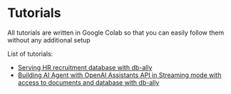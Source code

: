 # Tutorials

All tutorials are written in Google Colab so that you can easily follow them without any additional setup


List of tutorials:

* [Serving HR recruitment database with db-ally](https://colab.research.google.com/drive/1xUblkrUM3dtVJvQiug_IN_MTNX4bUX-4?usp=sharing)
* [Building AI Agent with OpenAI Assistants API in Streaming mode with access to documents and database with db-ally](https://colab.research.google.com/drive/1osc1qIjJWL7yZmQXcVCuzBzVUMbHL-wV?usp=sharing)